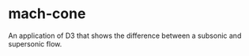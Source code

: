 mach-cone
=========

An application of D3 that shows the difference between a subsonic and supersonic flow.
